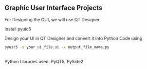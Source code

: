 ## Graphic User Interface Projects

For Designing the GUI, we will use QT Designer. 



Install pyuic5 

Design your UI in QT Designer and convert it into Python Code using 

```bash
pyuic5 -x your_ui_file.ui -x output_file_name.py
```
<br>
Python Libraries used: 
PyQT5, PySide2
